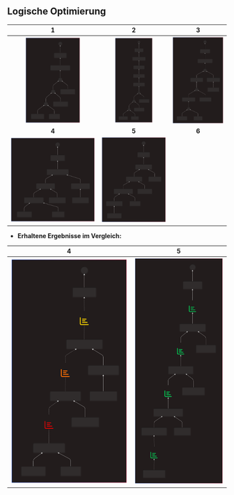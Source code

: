 <!-- -->
 ## Logische Optimierung

|  1  |  2  |  3  |
|:---:|:---:|:---:|
| <img src="img/canonic-001.svg" width=65%> |<img src="img/canonic-002.svg" width=58%> | <img src="img/canonic-003.svg" width=100%> |
|**4**|**5**|**6**|
| <img src="img/canonic-004.svg" width=100%> | <img src="img/canonic-005.svg" width=100%> |  |

- **Erhaltene Ergebnisse im Vergleich:**
  
|  **4** | **5**|  
|:---:|:---:|  
| <img src="img/results-canon-004B.svg" width=100%> | <img src="img/results-canon-005B.svg" width=100%> |  

